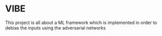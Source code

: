 # VIBE
This project is all about a ML framework which is implemented in order to debias the inputs using the adversarial networks
